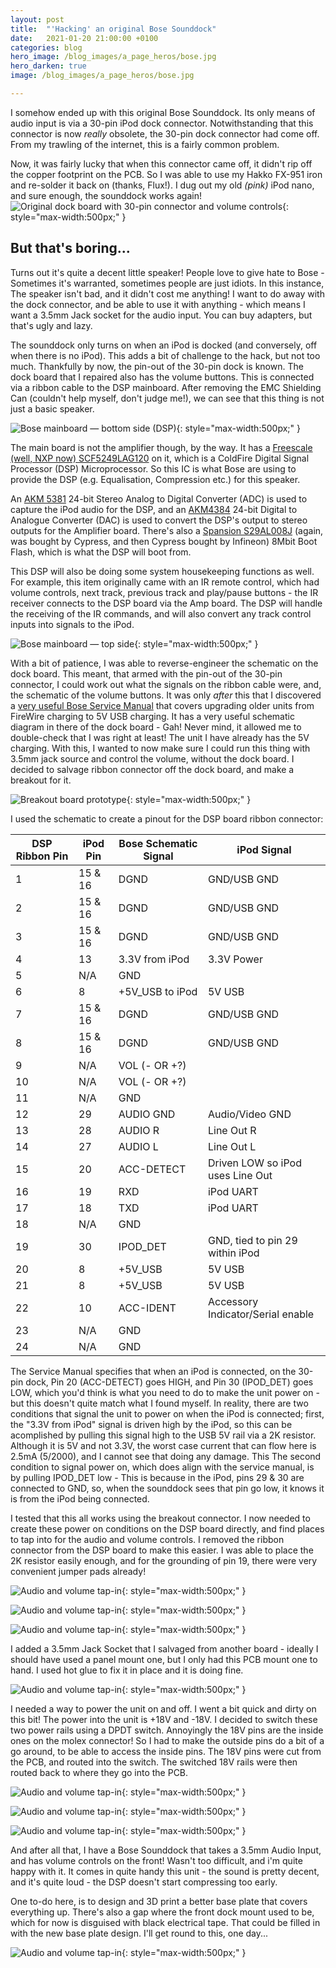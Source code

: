 ```yaml
---
layout: post
title:  "'Hacking' an original Bose Sounddock"
date:   2021-01-20 21:00:00 +0100
categories: blog
hero_image: /blog_images/a_page_heros/bose.jpg
hero_darken: true
image: /blog_images/a_page_heros/bose.jpg

---
```

I somehow ended up with this original Bose Sounddock. Its only means of audio input is via a 30-pin iPod dock connector. Notwithstanding that this connector is now _really_ obsolete, the 30-pin dock connector had come off. From my trawling of the internet, this is a fairly common problem.

Now, it was fairly lucky that when this connector came off, it didn't rip off the copper footprint on the PCB. So I was able to use my Hakko FX-951 iron and re-solder it back on (thanks, Flux!). I dug out my old *(pink)* iPod nano, and sure enough, the sounddock works again!
![Original dock board with 30-pin connector and volume controls](/blog_images/bose/DockBoard.jpg "This is the original dock board. It has the 30-pin dock on it, as well as the volume controls. I am getting rid of this."){: style="max-width:500px;" }

But that's boring...
--------------------
Turns out it's quite a decent little speaker! People love to give hate to Bose - Sometimes it's warranted, sometimes people are just idiots. In this instance, The speaker isn't bad, and it didn't cost me anything! I want to do away with the dock connector, and be able to use it with anything - which means I want a 3.5mm Jack socket for the audio input. You can buy adapters, but that's ugly and lazy.

The sounddock only turns on when an iPod is docked (and conversely, off when there is no iPod). This adds a bit of challenge to the hack, but not too much. Thankfully by now, the pin-out of the 30-pin dock is known. The dock board that I repaired also has the volume buttons. This is connected via a ribbon cable to the DSP mainboard. After removing the EMC Shielding Can (couldn't help myself, don't judge me!), we can see that this thing is not just a basic speaker.

![Bose mainboard — bottom side (DSP)](/blog_images/bose/MainboardDSP.jpg "This is the 'Bottom' side of the mainboard. That's the DSP. The IOR SOIC is a MOSFET."){: style="max-width:500px;" }

The main board is not the amplifier though, by the way. It has a [Freescale (well, NXP now) SCF5249LAG120](https://www.nxp.com/docs/en/data-sheet/SCF5249EC.pdf) on it, which is a ColdFire Digital Signal Processor (DSP) Microprocessor. So this IC is what Bose are using to provide the DSP (e.g. Equalisation, Compression etc.) for this speaker. 

An [AKM 5381](https://hirokun.jp/AKM5381.pdf) 24-bit Stereo Analog to Digital Converter (ADC) is used to capture the iPod audio for the DSP, and an [AKM4384](https://pdf.datasheet.live/18f5688f/akm.com/AK4384.pdf) 24-bit Digital to Analogue Converter (DAC) is used to convert the DSP's output to stereo outputs for the Amplifier board. There's also a [Spansion S29AL008J](https://www.infineon.com/row/public/documents/10/49/infineon-s29al008j-8-mbit-1m-x-8-bit-512k-x-16-bit-3-v-boot-sector-flash-datasheet-en.pdf) (again, was bought by Cypress, and then Cypress bought by Infineon) 8Mbit Boot Flash, which is what the DSP will boot from.

This DSP will also be doing some system housekeeping functions as well. For example, this item originally came with an IR remote control, which had volume controls, next track, previous track and play/pause buttons - the IR receiver connects to the DSP board via the Amp board. The DSP will handle the receiving of the IR commands, and will also convert any track control inputs into signals to the iPod.

![Bose mainboard — top side](/blog_images/bose/Mainboard.jpg "This is the 'Top' side of the mainboard. Top Left: Ribbon to Amp Board, Top Right: Ribbon from Dock Board. Within the EMC can is the Spansion Flash. Bottom: Power input — looks like a 4-pin Molex Mini Fit Jr."){: style="max-width:500px;" }

With a bit of patience, I was able to reverse-engineer the schematic on the dock board. This meant, that armed with the pin-out of the 30-pin connector, I could work out what the signals on the ribbon cable were, and, the schematic of the volume buttons. It was only *after* this that I discovered a [very useful Bose Service Manual](https://elektrotanya.com/bose_sounddock.pdf/download.html) that covers upgrading older units from FireWire charging to 5V USB charging. It has a very useful schematic diagram in there of the dock board - Gah! Never mind, it allowed me to double-check that I was right at least! The unit I have already has the 5V charging. With this, I wanted to now make sure I could run this thing with 3.5mm jack source and control the volume, without the dock board. I decided to salvage ribbon connector off the dock board, and make a breakout for it.

![Breakout board prototype](/blog_images/bose/BreakoutBoard.jpg "With this, I can figure out what I need to do."){: style="max-width:500px;" }

I used the schematic to create a pinout for the DSP board ribbon connector:

|DSP Ribbon Pin	|iPod Pin	| Bose Schematic Signal	| iPod Signal 						|
|---------------|-----------|-----------------------|-----------------------------------|
|1				| 15 & 16 	| DGND 					| GND/USB GND 						|
|2				| 15 & 16 	| DGND					| GND/USB GND 						|
|3				| 15 & 16 	| DGND					| GND/USB GND 						|
|4				| 13		| 3.3V from iPod		| 3.3V Power						|
|5				| N/A		| GND					|									|
|6				| 8			| +5V_USB to iPod		| 5V USB 							|
|7				| 15 & 16 	| DGND					| GND/USB GND 						|
|8				| 15 & 16 	| DGND					| GND/USB GND 						|
|9				| N/A		| VOL (- OR +?)			|									|
|10				| N/A		| VOL (- OR +?)			|									|
|11				| N/A		| GND					|									|
|12				| 29		| AUDIO GND				| Audio/Video GND					|
|13				| 28		| AUDIO R				| Line Out R						|
|14				| 27		| AUDIO L				| Line Out L						|
|15				| 20		| ACC-DETECT			| Driven LOW so iPod uses Line Out 	|
|16				| 19		| RXD					| iPod UART							|
|17				| 18		| TXD					| iPod UART							|	
|18				| N/A		| GND					|									|
|19				| 30		| IPOD_DET				| GND, tied to pin 29 within iPod	|
|20				| 8			| +5V_USB				| 5V USB 							|
|21				| 8			| +5V_USB				| 5V USB 							|
|22				| 10		| ACC-IDENT				| Accessory Indicator/Serial enable |
|23				| N/A		| GND					|									|
|24				| N/A		| GND					|									|



The Service Manual specifies that when an iPod is connected, on the 30-pin dock, Pin 20 (ACC-DETECT) goes HIGH, and Pin 30 (IPOD_DET) goes LOW, which you'd think is what you need to do to make the unit power on - but this doesn't quite match what I found myself. In reality, there are two conditions that signal the unit to power on when the iPod is connected; first, the "3.3V from iPod" signal is driven high by the iPod, so this can be acomplished by pulling this signal high to the USB 5V rail via a 2K resistor. Although it is 5V and not 3.3V, the worst case current that can flow here is 2.5mA (5/2000), and I cannot see that doing any damage. This  The second condition to signal power on, which does align with the service manual, is by pulling IPOD_DET low - This is because in the iPod, pins 29 & 30 are connected to GND, so, when the sounddock sees that pin go low, it knows it is from the iPod being connected.

I tested that this all works using the breakout connector. I now needed to create these power on conditions on the DSP board directly, and find places to tap into for the audio and volume controls. I removed the ribbon connector from the DSP board to make this easier. I was able to place the 2K resistor easily enough, and for the grounding of pin 19, there were very convenient jumper pads already!

![Audio and volume tap-in](/blog_images/bose/SignalHack.jpg "Pin 4 (iPod pin 13) pulled high via 2K to pin 21 (5V USB). Pin 19 (iPod 30) pulled to GND via a very convenient jumper pad to GND on the PCB already! The pads look like the 3 unused ones - I needed a bit of wire to make the bridge with solder."){: style="max-width:500px;" }

![Audio and volume tap-in](/blog_images/bose/AudioTapIn.jpg "Here is where the Audio Input is tapped into the iPod input signals."){: style="max-width:500px;" }

![Audio and volume tap-in](/blog_images/bose/VolumeTapIn.jpg "Here is where the Volume signals are tapped in."){: style="max-width:500px;" }

I added a 3.5mm Jack Socket that I salvaged from another board - ideally I should have used a panel mount one, but I only had this PCB mount one to hand. I used hot glue to fix it in place and it is doing fine. 

![Audio and volume tap-in](/blog_images/bose/AudioInput.jpg "3.5mm Audio Jack on the back of the unit."){: style="max-width:500px;" }

I needed a way to power the unit on and off. I went a bit quick and dirty on this bit! The power into the unit is +18V and -18V. I decided to switch these two power rails using a DPDT switch. Annoyingly the 18V pins are the inside ones on the molex connector! So I had to make the outside pins do a bit of a go around, to be able to access the inside pins. The 18V pins were cut from the PCB, and routed into the switch. The switched 18V rails were then routed back to where they go into the PCB. 

![Audio and volume tap-in](/blog_images/bose/PowerHack.jpg "The +18V and -18V lines just *had* to be the difficult ones to get to! Grr."){: style="max-width:500px;" }

![Audio and volume tap-in](/blog_images/bose/Doneish.jpg "Nearly finished here - Audio Jack and Volume Buttons mounted, just need to do the power switch (grey wires)"){: style="max-width:500px;" }

![Audio and volume tap-in](/blog_images/bose/BaseDone.jpg "Power Switch Fitted, base plate back in place.)"){: style="max-width:500px;" }

And after all that, I have a Bose Sounddock that takes a 3.5mm Audio Input, and has volume controls on the front! Wasn't too difficult, and i'm quite happy with it. It comes in quite handy this unit - the sound is pretty decent, and it's quite loud - the DSP doesn't start compressing too early.

One to-do here, is to design and 3D print a better base plate that covers everything up. There's also a gap where the front dock mount used to be, which for now is disguised with black electrical tape. That could be filled in with the new base plate design. I'll get round to this, one day...

![Audio and volume tap-in](/blog_images/bose/Finished.jpg "Nice!"){: style="max-width:500px;" }




